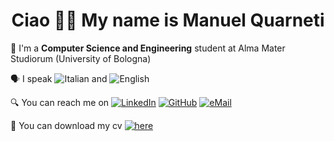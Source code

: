 <h1 align="center">Ciao 👋🏻 My name is Manuel Quarneti</h1>

🏫 I'm a **Computer Science and Engineering** student at Alma Mater Studiorum (University of Bologna)

🗣 I speak ![Italian](https://img.shields.io/badge/🇮🇹%20Italian-success) and ![English](https://img.shields.io/badge/🇬🇧%20English-blue)

🔍 You can reach me on
[![LinkedIn](https://img.shields.io/badge/LinkedIn-0077B5?logo=linkedin&logoColor=white)](https://www.linkedin.com/in/quarno/)
[![GitHub](https://img.shields.io/badge/GitHub-100000?logo=github&logoColor=white)](https://github.com/quarno)
[![eMail](https://img.shields.io/badge/eMail-D14836?logo=gmail&logoColor=white)](mailto:manuelquarneti@gmail.com)

📄 You can download my cv [![here](https://img.shields.io/badge/here-EC1C24?logo=adobe-acrobat-reader&logoColor=white)](https://quarno.xyz/cv.pdf)
